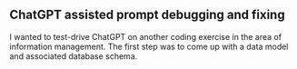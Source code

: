 ## ChatGPT assisted prompt debugging and fixing

I wanted to test-drive ChatGPT on another coding exercise in the area of information management. The first step was to come up with a data model and associated database schema. 